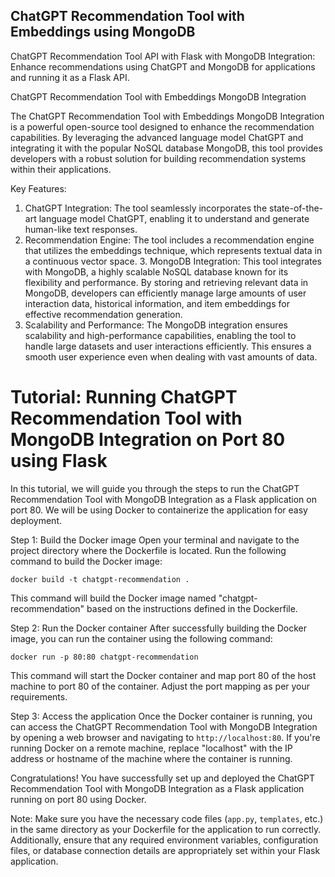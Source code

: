 ## ChatGPT Recommendation Tool with Embeddings using MongoDB
ChatGPT Recommendation Tool API with Flask with MongoDB Integration: Enhance recommendations using ChatGPT and MongoDB for applications and running it as a Flask API.

ChatGPT Recommendation Tool with Embeddings MongoDB Integration

The ChatGPT Recommendation Tool with Embeddings MongoDB Integration is a powerful open-source tool designed to enhance the recommendation capabilities. By leveraging the advanced language model ChatGPT and integrating it with the popular NoSQL database MongoDB, this tool provides developers with a robust solution for building recommendation systems within their applications.

Key Features:

1. ChatGPT Integration: The tool seamlessly incorporates the state-of-the-art language model ChatGPT, enabling it to understand and generate human-like text responses.
2. Recommendation Engine: The tool includes a recommendation engine that utilizes the embeddings technique, which represents textual data in a continuous vector space. 3. MongoDB Integration: This tool integrates with MongoDB, a highly scalable NoSQL database known for its flexibility and performance. By storing and retrieving relevant data in MongoDB, developers can efficiently manage large amounts of user interaction data, historical information, and item embeddings for effective recommendation generation.
4. Scalability and Performance: The MongoDB integration ensures scalability and high-performance capabilities, enabling the tool to handle large datasets and user interactions efficiently. This ensures a smooth user experience even when dealing with vast amounts of data.

# Tutorial: Running ChatGPT Recommendation Tool with MongoDB Integration on Port 80 using Flask

In this tutorial, we will guide you through the steps to run the ChatGPT Recommendation Tool with MongoDB Integration as a Flask application on port 80. We will be using Docker to containerize the application for easy deployment.

Step 1: Build the Docker image
Open your terminal and navigate to the project directory where the Dockerfile is located. Run the following command to build the Docker image:

```
docker build -t chatgpt-recommendation .
```

This command will build the Docker image named "chatgpt-recommendation" based on the instructions defined in the Dockerfile.

Step 2: Run the Docker container
After successfully building the Docker image, you can run the container using the following command:

```
docker run -p 80:80 chatgpt-recommendation
```

This command will start the Docker container and map port 80 of the host machine to port 80 of the container. Adjust the port mapping as per your requirements.

Step 3: Access the application
Once the Docker container is running, you can access the ChatGPT Recommendation Tool with MongoDB Integration by opening a web browser and navigating to `http://localhost:80`. If you're running Docker on a remote machine, replace "localhost" with the IP address or hostname of the machine where the container is running.

Congratulations! You have successfully set up and deployed the ChatGPT Recommendation Tool with MongoDB Integration as a Flask application running on port 80 using Docker.

Note: Make sure you have the necessary code files (`app.py`, `templates`, etc.) in the same directory as your Dockerfile for the application to run correctly. Additionally, ensure that any required environment variables, configuration files, or database connection details are appropriately set within your Flask application.

